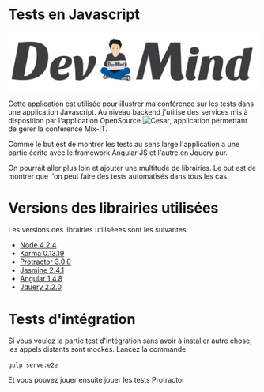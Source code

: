 # Tests en Javascript

![Dev-Mind](src/app/assets/img/logo_long_1400.png)

Cette application est utilisée pour illustrer ma conférence sur les tests dans une application Javascript. Au niveau backend j'utilise des services mis à disposition
par l'application OpenSource ![Cesar](https://github.com/mix-it/cesar), application permettant de gérer la conférence Mix-IT.

Comme le but est de montrer les tests au sens large l'application a une partie écrite avec le framework Angular JS et l'autre en Jquery pur.

On pourrait aller plus loin et ajouter une multitude de librairies. Le but est de montrer que l'on peut faire des tests automatisés dans tous les cas.



# Versions des librairies utilisées

Les versions des librairies utiliséees sont les suivantes

 * [Node 4.2.4](https://nodejs.org)
 * [Karma 0.13.19](https://karma-runner.github.io)
 * [Protractor 3.0.0](https://angular.github.io/protractor)
 * [Jasmine 2.4.1](http://jasmine.github.io/)
 * [Angular 1.4.8](https://angularjs.org/)
 * [Jquery 2.2.0](https://jquery.com/)


# Tests d'intégration

Si vous voulez la partie test d'intégration sans avoir à installer autre chose, les appels distants sont mockés. Lancez la commande

```gulp serve:e2e```

Et vous pouvez jouer ensuite jouer les tests Protractor